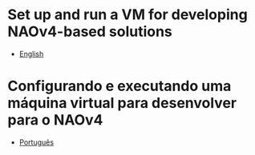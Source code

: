 # Set up and run a VM for developing NAOv4-based solutions

- [English](./how-to-use-en.md)

# Configurando e executando uma máquina virtual para desenvolver para o NAOv4

- [Português](./how-to-use-ptbr.md)